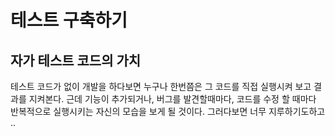 # 테스트 구축하기

## 자가 테스트 코드의 가치

테스트 코드가 없이 개발을 하다보면 누구나 한번쯤은 그 코드를 직접 실행시켜 보고 결과를 지켜본다.
근데 기능이 추가되거나, 버그를 발견할때마다, 코드를 수정 할 때마다 반복적으로 실행시키는 자신의 모습을 보게 될 것이다.
그러다보면 너무 지루하기도하고 ..
